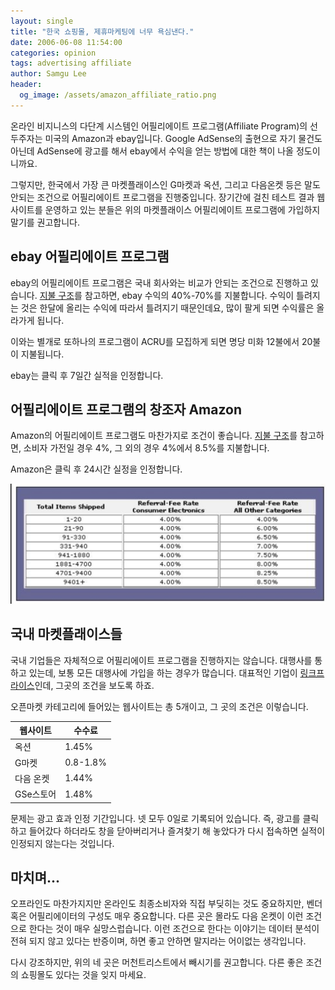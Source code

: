 ```yaml
---
layout: single
title: "한국 쇼핑몰, 제휴마케팅에 너무 욕심낸다."
date: 2006-06-08 11:54:00
categories: opinion
tags: advertising affiliate
author: Samgu Lee
header:
  og_image: /assets/amazon_affiliate_ratio.png
---
```


온라인 비지니스의 다단계 시스템인 어필리에이트 프로그램(Affiliate Program)의 선두주자는 미국의 Amazon과 ebay입니다. Google AdSense의 출현으로 자기 물건도 아닌데 AdSense에 광고를 해서 ebay에서 수익을 얻는 방법에 대한 책이 나올 정도이니까요.

그렇지만, 한국에서 가장 큰 마켓플래이스인 G마켓과 옥션, 그리고 다음온켓 등은 말도 안되는 조건으로 어필리에이트 프로그램을 진행중입니다. 장기간에 걸친 테스트 결과 웹사이트를 운영하고 있는 분들은 위의 마켓플래이스 어필리에이트 프로그램에 가입하지 말기를 권고합니다.

## ebay 어필리에이트 프로그램

ebay의 어필리에이트 프로그램은 국내 회사와는 비교가 안되는 조건으로 진행하고 있습니다. [지불 구조](http://affiliates.ebay.com/program-details/compensation/)를 참고하면, ebay 수익의 40%-70%를 지불합니다. 수익이 틀려지는 것은 한달에 올리는 수익에 따라서 틀려지기 때문인데요, 많이 팔게 되면 수익률은 올라가게 됩니다.

이와는 별개로 또하나의 프로그램이 ACRU를 모집하게 되면 명당 미화 12불에서 20불이 지불됩니다.

ebay는 클릭 후 7일간 실적을 인정합니다.

## 어필리에이트 프로그램의 창조자 Amazon

Amazon의 어필리에이트 프로그램도 마찬가지로 조건이 좋습니다. [지불 구조](http://associates.amazon.com/gp/associates/join/compensation.html/ref=amb_link_1035462_2/104-9868263-0618301)를 참고하면, 소비자 가전일 경우 4%, 그 외의 경우 4%에서 8.5%를 지불합니다.

Amazon은 클릭 후 24시간 실정을 인정합니다.

![Amazon affiliate ratio](/assets/amazon_affiliate_ratio.png)

## 국내 마켓플래이스들

국내 기업들은 자체적으로 어필리에이트 프로그램을 진행하지는 않습니다. 대행사를 통하고 있는데, 보통 모든 대행사에 가입을 하는 경우가 많습니다. 대표적인 기업이 [링크프라이스](http://www.linkprice.com/)인데, 그곳의 조건을 보도록 하죠.

오픈마켓 카테고리에 들어있는 웹사이트는 총 5개이고, 그 곳의 조건은 이렇습니다.

| 웹사이트  | 수수료   |
| --------- | -------- |
| 옥션      | 1.45%    |
| G마켓     | 0.8-1.8% |
| 다음 온켓 | 1.44%    |
| GSe스토어 | 1.48%    |

문제는 광고 효과 인정 기간입니다. 넷 모두 0일로 기록되어 있습니다. 즉, 광고를 클릭하고 들어갔다 하더라도 창을 닫아버리거나 즐겨찾기 해 놓았다가 다시 접속하면 실적이 인정되지 않는다는 것입니다.

## 마치며...

오프라인도 마찬가지지만 온라인도 최종소비자와 직접 부딪히는 것도 중요하지만, 벤더 혹은 어필리에이터의 구성도 매우 중요합니다. 다른 곳은 몰라도 다음 온켓이 이런 조건으로 한다는 것이 매우 실망스럽습니다. 이런 조건으로 한다는 이야기는 데이터 분석이 전혀 되지 않고 있다는 반증이며, 하면 좋고 안하면 말지라는 어이없는 생각입니다.

다시 강조하지만, 위의 네 곳은 머천트리스트에서 빼시기를 권고합니다. 다른 좋은 조건의 쇼핑몰도 있다는 것을 잊지 마세요.
